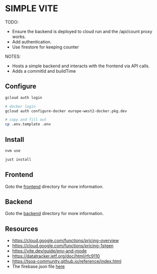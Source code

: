 # SIMPLE VITE

TODO:

* Ensure the backend is deployed to cloud run and the /api/count proxy works.
* Add authentication.
* Use firestore for keeping counter

NOTES:

* Hosts a simple backend and interacts with the frontend via API calls.
* Adds a commitId and buildTime

## Configure

```sh
gcloud auth login

# docker login
gcloud auth configure-docker europe-west2-docker.pkg.dev

# copy and fill out
cp .env.template .env
```

## Install

```sh
nvm use

just install
```

## Frontend

Goto the [frontend](./frontend/README.md) directory for more information.

## Backend

Goto the [backend](./backend/README.md) directory for more information.

## Resources

* https://cloud.google.com/functions/pricing-overview
* https://cloud.google.com/functions/pricing-1stgen
* https://vite.dev/guide/env-and-mode
* https://datatracker.ietf.org/doc/html/rfc9110
* https://tsoa-community.github.io/reference/index.html
* The firebase.json file [here](https://firebase.google.com/docs/cli#the_firebasejson_file)